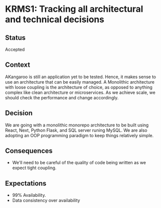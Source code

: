 # KRMS1: Tracking all architectural and technical decisions
## Status
Accepted

## Context
AKangaroo is still an application yet to be tested. Hence, it makes sense to use an architecture
that can be easily managed. A Monolithic architecture with loose coupling is the architecture of choice,
as opposed to anything complex like clean architecture or microservices. As we achieve scale, we should check
the performance and change accordingly.

## Decision
We are going with a monolithic monorepo architecture to be built using React, Next, Python Flask, and SQL server runing MySQL.
We are also adopting an OOP programming paradigm to keep things relatively simple.

## Consequences
* We'll need to be careful of the quality of code being written as we expect tight coupling.

## Expectations
* 99% Availability.
* Data consistency over availability
